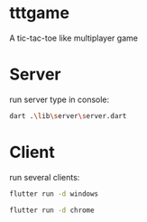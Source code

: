 # tttgame

A tic-tac-toe like multiplayer game

# Server
run server type in console:
```bash
dart .\lib\server\server.dart
```

# Client
run several clients:
```bash
flutter run -d windows
```

```bash
flutter run -d chrome
```
